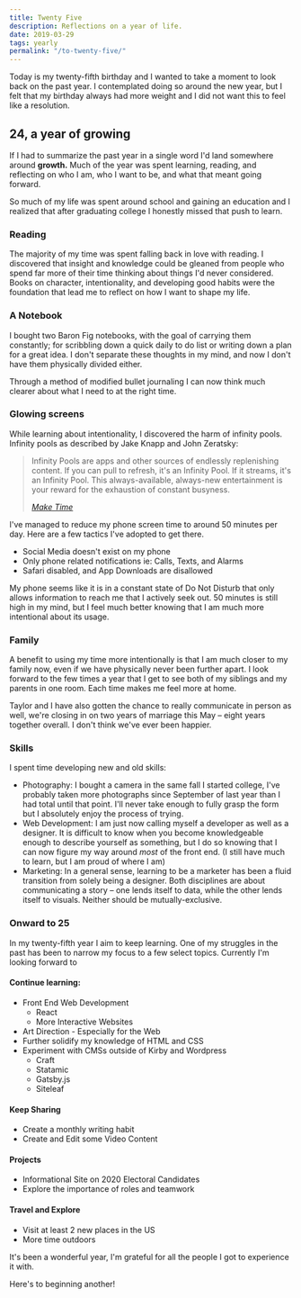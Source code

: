 ```yaml
---
title: Twenty Five
description: Reflections on a year of life.
date: 2019-03-29
tags: yearly
permalink: "/to-twenty-five/"
---
```

Today is my twenty-fifth birthday and I wanted to take a moment to look back on the past year. I contemplated doing so around the new year, but I felt that my birthday always had more weight and I did not want this to feel like a resolution.

## 24, a year of growing

If I had to summarize the past year in a single word I'd land somewhere around **growth.** Much of the year was spent learning, reading, and reflecting on who I am, who I want to be, and what that meant going forward.

So much of my life was spent around school and gaining an education and I realized that after graduating college I honestly missed that push to learn.

### Reading

The majority of my time was spent falling back in love with reading. I discovered that insight and knowledge could be gleaned from people who spend far more of their time thinking about things I'd never considered. Books on character, intentionality, and developing good habits were the foundation that lead me to reflect on how I want to shape my life.

### A Notebook

I bought two Baron Fig notebooks, with the goal of carrying them constantly; for scribbling down a quick daily to do list or writing down a plan for a great idea. I don't separate these thoughts in my mind, and now I don't have them physically divided either.

Through a method of modified bullet journaling I can now think much clearer about what I need to at the right time.

### Glowing screens

While learning about intentionality, I discovered the harm of infinity pools. Infinity pools as described by Jake Knapp and John Zeratsky:

> Infinity Pools are apps and other sources of endlessly replenishing content. If you can pull to refresh, it's an Infinity Pool. If it streams, it's an Infinity Pool. This always-available, always-new entertainment is your reward for the exhaustion of constant busyness.
>
> [*Make Time*](https://www.amazon.com/Make-Time-Focus-Matters-Every/dp/0525572422/ref=as_li_ss_tl?keywords=make+time&qid=1552223860&s=gateway&sr=8-1&linkCode=sl1&tag=maketimeblog-20&linkId=9239c35565c3ef2bdf0328cd048237fa&language=en_US)

I've managed to reduce my phone screen time to around 50 minutes per day. Here are a few tactics I've adopted to get there.

- Social Media doesn't exist on my phone
- Only phone related notifications ie: Calls, Texts, and Alarms
- Safari disabled, and App Downloads are disallowed

My phone seems like it is in a constant state of Do Not Disturb that only allows information to reach me that I actively seek out. 50 minutes is still high in my mind, but I feel much better knowing that I am much more intentional about its usage.

### Family

A benefit to using my time more intentionally is that I am much closer to my family now, even if we have physically never been further apart. I look forward to the few times a year that I get to see both of my siblings and my parents in one room. Each time makes me feel more at home. 

Taylor and I have also gotten the chance to really communicate in person as well, we're closing in on two years of marriage this May – eight years together overall. I don't think we've ever been happier.

### Skills

I spent time developing new and old skills:

- Photography: I bought a camera in the same fall I started college, I've probably taken more photographs since September of last year than I had total until that point. I'll never take enough to fully grasp the form but I absolutely enjoy the process of trying.
- Web Development: I am just now calling myself a developer as well as a designer. It is difficult to know when you become knowledgeable enough to describe yourself as something, but I do so knowing that I can now figure my way around *most* of the front end. (I still have much to learn, but I am proud of where I am)
- Marketing: In a general sense, learning to be a marketer has been a fluid transition from solely being a designer. Both disciplines are about communicating a story – one lends itself to data, while the other lends itself to visuals. Neither should be mutually-exclusive.

### Onward to 25

In my twenty-fifth year I aim to keep learning. One of my struggles in the past has been to narrow my focus to a few select topics. Currently I'm looking forward to

#### Continue learning:

- Front End Web Development
    - React
    - More Interactive Websites
- Art Direction - Especially for the Web
- Further solidify my knowledge of HTML and CSS
- Experiment with CMSs outside of Kirby and Wordpress
    - Craft
    - Statamic
    - Gatsby.js
    - Siteleaf

#### Keep Sharing

- Create a monthly writing habit
- Create and Edit some Video Content

#### Projects

- Informational Site on 2020 Electoral Candidates
- Explore the importance of roles and teamwork

#### Travel and Explore

- Visit at least 2 new places in the US
- More time outdoors

It's been a wonderful year, I'm grateful for all the people I got to experience it with.

Here's to beginning another!